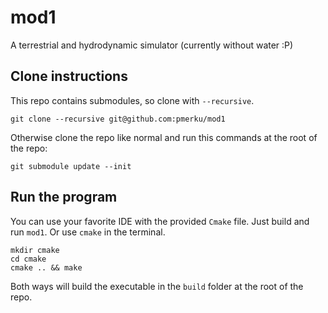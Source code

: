 # mod1

A terrestrial and hydrodynamic simulator (currently without water :P)

## Clone instructions
This repo contains submodules, so clone with `--recursive`.

```shell
git clone --recursive git@github.com:pmerku/mod1
```

Otherwise clone the repo like normal and run this commands at the root of the repo:
```shell
git submodule update --init
```

## Run the program
You can use your favorite IDE with the provided `Cmake` file. Just build and run `mod1`.
Or use `cmake` in the terminal.

```shell
mkdir cmake
cd cmake
cmake .. && make
```

Both ways will build the executable in the `build` folder at the root of the repo.
